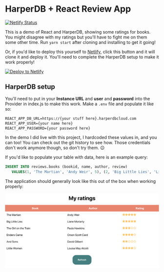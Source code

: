 # HarperDB + React Review App

[![Netlify Status](https://api.netlify.com/api/v1/badges/977fc807-5047-4835-81fe-b1e11a3247e1/deploy-status)](https://app.netlify.com/sites/book-rating-demo/deploys)

This is a demo of React and HarperDB, showing some ratings for books. You might disagree with my ratings but you'll have to fight me on them some other time. Run `yarn start` after cloning and installing to get it going!

Or, if you'd like to deploy this yourself to [Netlify](https://url.netlify.com/Bk4UicocL), click this button and it will clone it and deploy it. You'll need to complete the HarperDB setup to make it work properly!

[![Deploy to Netlify](https://www.netlify.com/img/deploy/button.svg)](https://app.netlify.com/start/deploy?repository=https://github.com/cassidoo/book-rating-demo&utm_source=github&utm_medium=reactharperdb-cs&utm_campaign=devex)

## HarperDB setup

You'll need to put in your **Instance URL** and **user** and **password** into the Provider in index.js to make this work. Make a `.env` file and populate it like so:

```
REACT_APP_DB_URL=https://{your stuff here}.harperdbcloud.com
REACT_APP_USER={your name here}
REACT_APP_PASSWORD={your password here}
```

In the demo I did live with this project, I hardcoded these values in, and you can too! You can check out the git history to see how. Those credentials don't work anymore though, so don't try them. 😉

If you'd like to populate your table with data, here is an example query:

```sql
INSERT INTO reviews.books (bookid, name, author, review)
   VALUES(1, 'The Martian', 'Andy Weir', 5), (2, 'Big Little Lies', 'Liane Moriarty', 5), (3, 'The Girl on the Train', 'Paula Hawkins', 3)
```

The application should generally look like this out of the box when working properly:

![screenshot](screenshot.png)
